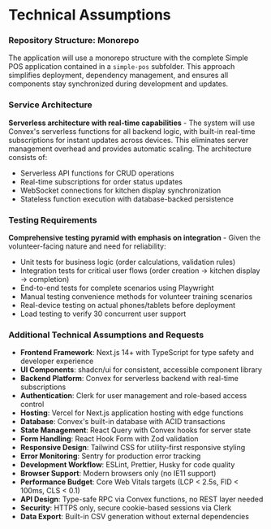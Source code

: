 # Technical Assumptions

### Repository Structure: Monorepo

The application will use a monorepo structure with the complete Simple POS application contained in a `simple-pos` subfolder. This approach simplifies deployment, dependency management, and ensures all components stay synchronized during development and updates.

### Service Architecture

**Serverless architecture with real-time capabilities** - The system will use Convex's serverless functions for all backend logic, with built-in real-time subscriptions for instant updates across devices. This eliminates server management overhead and provides automatic scaling. The architecture consists of:
- Serverless API functions for CRUD operations
- Real-time subscriptions for order status updates
- WebSocket connections for kitchen display synchronization
- Stateless function execution with database-backed persistence

### Testing Requirements

**Comprehensive testing pyramid with emphasis on integration** - Given the volunteer-facing nature and need for reliability:
- Unit tests for business logic (order calculations, validation rules)
- Integration tests for critical user flows (order creation → kitchen display → completion)
- End-to-end tests for complete scenarios using Playwright
- Manual testing convenience methods for volunteer training scenarios
- Real-device testing on actual phones/tablets before deployment
- Load testing to verify 30 concurrent user support

### Additional Technical Assumptions and Requests

- **Frontend Framework**: Next.js 14+ with TypeScript for type safety and developer experience
- **UI Components**: shadcn/ui for consistent, accessible component library
- **Backend Platform**: Convex for serverless backend with real-time subscriptions
- **Authentication**: Clerk for user management and role-based access control
- **Hosting**: Vercel for Next.js application hosting with edge functions
- **Database**: Convex's built-in database with ACID transactions
- **State Management**: React Query with Convex hooks for server state
- **Form Handling**: React Hook Form with Zod validation
- **Responsive Design**: Tailwind CSS for utility-first responsive styling
- **Error Monitoring**: Sentry for production error tracking
- **Development Workflow**: ESLint, Prettier, Husky for code quality
- **Browser Support**: Modern browsers only (no IE11 support)
- **Performance Budget**: Core Web Vitals targets (LCP < 2.5s, FID < 100ms, CLS < 0.1)
- **API Design**: Type-safe RPC via Convex functions, no REST layer needed
- **Security**: HTTPS only, secure cookie-based sessions via Clerk
- **Data Export**: Built-in CSV generation without external dependencies
